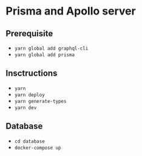 # Prisma and Apollo server

## Prerequisite

- `yarn global add graphql-cli`
- `yarn global add prisma`

## Insctructions

- `yarn`
- `yarn deploy`
- `yarn generate-types`
- `yarn dev`

## Database
- `cd database`
- `docker-compose up`